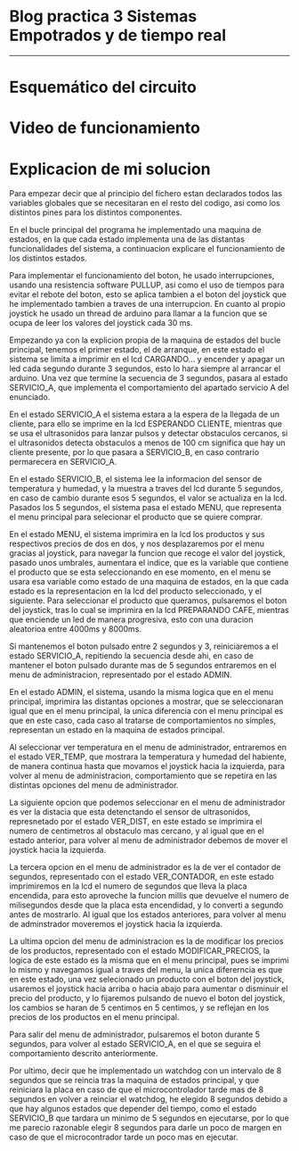 # Blog practica 3 Sistemas Empotrados y de tiempo real
------------------------------------------------------
# Esquemático del circuito

# Video de funcionamiento

# Explicacion de mi solucion

Para empezar decir que al principio del fichero estan declarados todos las variables globales que se necesitaran en el resto del codigo, asi como los distintos pines para los distintos componentes.

En el bucle principal del programa he implementado una maquina de estados, en la que cada estado implementa una de las distantas funcionalidades del sistema, a continuacion explicare el funcionamiento de los distintos estados.

Para implementar el funcionamiento del boton, he usado interrupciones, usando una resistencia software PULLUP, asi como el uso de tiempos para evitar el rebote del boton, esto se aplica tambien a el boton del joystick que he implementado tambien a traves de una interrupcion.
En cuanto al propio joystick he usado un thread de arduino para llamar a la funcion que se ocupa de leer los valores del joystick cada 30 ms.

Empezando ya con la explicion propia de la maquina de estados del bucle principal, tenemos el primer estado, el de arranque, en este estado el sistema se limita a imprimir en el lcd CARGANDO... y encender y apagar un led cada segundo durante 3 segundos, esto lo hara siempre al arrancar el arduino. Una vez que termine la secuencia de 3 segundos, pasara al estado SERVICIO_A, que implementa el comportamiento del apartado servicio A del enunciado.

En el estado SERVICIO_A el sistema estara a la espera de la llegada de un cliente, para ello se imprime en la lcd ESPERANDO CLIENTE, mientras que se usa el ultrasonidos para lanzar pulsos y detectar obstaculos cercanos, si el ultrasonidos detecta obstaculos a menos de 100 cm significa que hay un cliente presente, por lo que pasara a SERVICIO_B, en caso contrario permarecera en SERVICIO_A.

En el estado SERVICIO_B, el sistema lee la informacion del sensor de temperatura y humedad, y la muestra a traves del lcd durante 5 segundos, en caso de cambio durante esos 5 segundos, el valor se actualiza en la lcd. Pasados los 5 segundos, el sistema pasa el estado MENU, que representa el menu principal para selecionar el producto que se quiere comprar.

En el estado MENU, el sistema imprimira en la lcd los productos y sus respectivos precios de dos en dos, y nos desplazaremos por el menu gracias al joystick, para navegar la funcion que recoge el valor del joystick, pasado unos umbrales, aumentara el indice, que es la variable que contiene el producto que se esta seleccionando en ese momento, en el menu se usara esa variable como estado de una maquina de estados, en la que cada estado es la representacion en la lcd del producto seleccionado, y el siguiente. Para seleccionar el producto que queramos, pulsaremos el boton del joystick, tras lo cual se imprimira en la lcd PREPARANDO CAFE, mientras que enciende un led de manera progresiva, esto con una duracion aleatorioa entre 4000ms y 8000ms.

Si mantenemos el boton pulsado entre 2 segundos y 3, reiniciaremos a el estado SERVICIO_A, repitiendo la secuencia desde ahi, en caso de mantener el boton pulsado durante mas de 5 segundos entraremos en el menu de administracion, representado por el estado ADMIN.

En el estado ADMIN, el sistema, usando la misma logica que en el menu principal, imprimira las distantas opciones a mostrar, que se seleccionaran igual que en el menu principal, la unica diferencia con el menu principal es que en este caso, cada caso al tratarse de comportamientos no simples, representan un estado en la maquina de estados principal.

Al seleccionar ver temperatura en el menu de administrador, entraremos en el estado VER_TEMP, que mostrara la temperatura y humedad del habiente, de manera continua hasta que movamos el joystick hacia la izquierda, para volver al menu de administracion, comportamiento que se repetira en las distintas opciones del menu de administrador.

La siguiente opcion que podemos seleccionar en el menu de administrador es ver la distacia que esta detenctando el sensor de ultrasonidos, represnetado por el estado VER_DIST, en este estado se imprimira el numero de centimetros al obstaculo mas cercano, y al igual que en el estado anterior, para volver al menu de administrador debemos de mover el joystick hacia la izquierda.

La tercera opcion en el menu de administrador es la de ver el contador de segundos, representado con el estado VER_CONTADOR, en este estado imprimiremos en la lcd el numero de segundos que lleva la placa encendida, para esto aproveche la funcion millis que devuelve el numero de milisegundos desde que la placa esta encendidad, y lo converti a segundo antes de mostrarlo. Al igual que los estados anteriores, para volver al menu de adminstrador moveremos el joystick hacia la izquierda.

La ultima opcion del menu de administracion es la de modificar los precios de los productos, representado con el estado MODIFICAR_PRECIOS, la logica de este estado es la misma que en el menu principal, pues se imprimi lo mismo y navegamos igual a traves del menu, la unica difererncia es que en este estado, una vez selecionado un producto con el boton del joystick, usaremos el joystick hacia arriba o hacia abajo para aumentar o disminuir el precio del producto, y lo fijaremos pulsando de nuevo el boton del joystick, los cambios se haran de 5 centimos en 5 centimos, y se reflejan en los precios de los productos en el menu principal.

Para salir del menu de administrador, pulsaremos el boton durante 5 segundos, para volver al estado SERVICIO_A, en el que se seguira el comportamiento descrito anteriormente.

Por ultimo, decir que he implementado un watchdog con un intervalo de 8 segundos que se reincia tras la maquina de estados principal, y que reiniciara la placa en caso de que el microcontrolador tarde mas de 8 segundos en volver a reinciar el watchdog, he elegido 8 segundos debido a que hay algunos estados que depender del tiempo, como el estado SERVICIO_B que tardara un minimo de 5 segundos en ejecutarse, por lo que me parecio razonable elegir 8 segundos para darle un poco de margen en caso de que el microcontrador tarde un poco mas en ejecutar.
